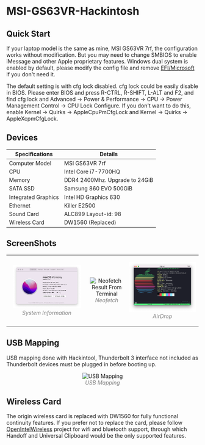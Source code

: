# MSI-GS63VR-Hackintosh

## Quick Start

If your laptop model is the same as mine, MSI GS63VR 7rf, the configuration works without modification. But you may need to change SMBIOS to enable iMessage and other Apple proprietary features. Windows dual system is enabled by default, please modify the config file and remove [EFI/Microsoft](EFI/Microsoft) if you don't need it.

The default setting is with cfg lock disabled. cfg lock could be easily disable in BIOS. Please enter BIOS and press R-CTRL, R-SHIFT, L-ALT and F2, and find cfg lock and Advanced -> Power & Performance -> CPU -> Power Management Control -> CPU Lock Configure. If you don't want to do this, enable Kernel -> Quirks -> AppleCpuPmCfgLock and Kernel -> Quirks -> AppleXcpmCfgLock.

## Devices

| Specifications      | Details                        |
| ------------------- | ------------------------------ |
| Computer Model      | MSI GS63VR 7rf                 |
| CPU                 | Intel Core i7-7700HQ           |
| Memory              | DDR4 2400Mhz. Upgrade to 24GiB |
| SATA SSD            | Samsung 860 EVO 500GiB         |
| Integrated Graphics | Intel HD Graphics 630          |
| Ethernet            | Killer E2500                   |
| Sound Card          | ALC899 Layout-id: 98           |
| Wireless Card       | DW1560 (Replaced)              |

## ScreenShots

<table>
<tr>
  <td>
    <p align="center" style="padding: 10px">
      <img alt="System Information" src="img/system-information.png">
      <br>
      <em style="color: grey">System Information</em>
    </p>
  </td>
  <td>
    <p align="center">
      <img alt="Neofetch Result From Terminal" src="img/neofetch.png">
      <br>
      <em style="color: grey">Neofetch</em>
    </p>
  </td>
  <td>
    <p align="center">
      <img alt="AirDrop" src="img/airdrop.png">
      <br>
      <em style="color: grey">AirDrop</em>
    </p>
  </td>
</tr>
</table>

## USB Mapping

USB mapping done with Hackintool, Thunderbolt 3 interface not included as Thunderbolt devices must be plugged in before booting up.

<p align="center">
  <img src="https://i.loli.net/2020/10/21/ePVj9tz8FSIkgyB.png" alt="USB Mapping" width="50%">
  <br>
  <em style="color: grey">USB Mapping</em>
</p>

## Wireless Card

The origin wireless card is replaced with DW1560 for fully functional continuity features. If you prefer not to replace the card, please follow [OpenIntelWireless](https://github.com/OpenIntelWireless) project for wifi and bluetooth support, through which Handoff and Universal Clipboard would be the only supported features.

